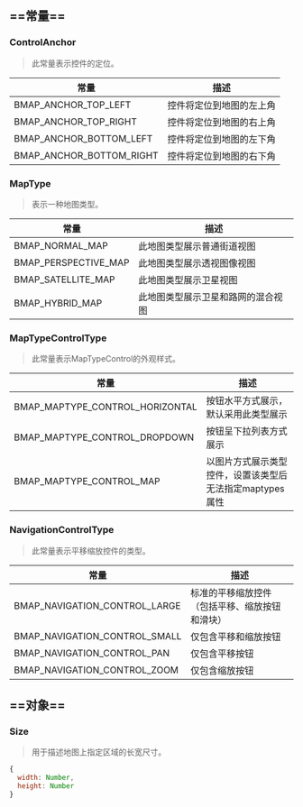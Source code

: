 

## ==**常量**==

### ControlAnchor

> 此常量表示控件的定位。

| 常量                     | 描述                     |
| ------------------------ | ------------------------ |
| BMAP_ANCHOR_TOP_LEFT     | 控件将定位到地图的左上角 |
| BMAP_ANCHOR_TOP_RIGHT    | 控件将定位到地图的右上角 |
| BMAP_ANCHOR_BOTTOM_LEFT  | 控件将定位到地图的左下角 |
| BMAP_ANCHOR_BOTTOM_RIGHT | 控件将定位到地图的右下角 |

### MapType

> 表示一种地图类型。

| 常量                 | 描述                               |
| -------------------- | ---------------------------------- |
| BMAP_NORMAL_MAP      | 此地图类型展示普通街道视图         |
| BMAP_PERSPECTIVE_MAP | 此地图类型展示透视图像视图         |
| BMAP_SATELLITE_MAP   | 此地图类型展示卫星视图             |
| BMAP_HYBRID_MAP      | 此地图类型展示卫星和路网的混合视图 |

### MapTypeControlType

> 此常量表示MapTypeControl的外观样式。

| 常量                            | 描述                                                     |
| ------------------------------- | -------------------------------------------------------- |
| BMAP_MAPTYPE_CONTROL_HORIZONTAL | 按钮水平方式展示，默认采用此类型展示                     |
| BMAP_MAPTYPE_CONTROL_DROPDOWN   | 按钮呈下拉列表方式展示                                   |
| BMAP_MAPTYPE_CONTROL_MAP        | 以图片方式展示类型控件，设置该类型后无法指定maptypes属性 |

### NavigationControlType

> 此常量表示平移缩放控件的类型。

| 常量                          | 描述                                           |
| ----------------------------- | ---------------------------------------------- |
| BMAP_NAVIGATION_CONTROL_LARGE | 标准的平移缩放控件（包括平移、缩放按钮和滑块） |
| BMAP_NAVIGATION_CONTROL_SMALL | 仅包含平移和缩放按钮                           |
| BMAP_NAVIGATION_CONTROL_PAN   | 仅包含平移按钮                                 |
| BMAP_NAVIGATION_CONTROL_ZOOM  | 仅包含缩放按钮                                 |

## ==**对象**==

### Size

>用于描述地图上指定区域的长宽尺寸。

```javascript
{
  width: Number,
  height: Number
}
```